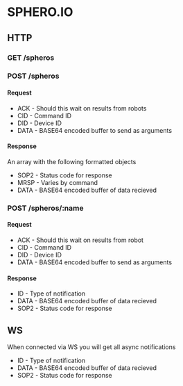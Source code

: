 # SPHERO.IO

## HTTP

### GET /spheros

### POST /spheros

#### Request

- ACK - Should this wait on results from robots
- CID - Command ID
- DID - Device ID
- DATA - BASE64 encoded buffer to send as arguments

#### Response

An array with the following formatted objects

- SOP2 - Status code for response
- MRSP - Varies by command
- DATA - BASE64 encoded buffer of data recieved

### POST /spheros/:name

#### Request

- ACK - Should this wait on results from robot
- CID - Command ID
- DID - Device ID
- DATA - BASE64 encoded buffer to send as arguments

#### Response

- ID - Type of notification
- DATA - BASE64 encoded buffer of data recieved
- SOP2 - Status code for response

## WS

When connected via WS you will get all async notifications

- ID - Type of notification
- DATA - BASE64 encoded buffer of data recieved
- SOP2 - Status code for response